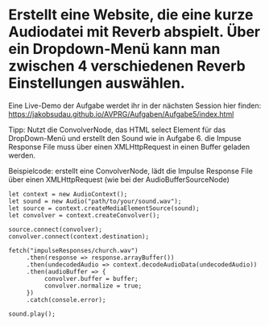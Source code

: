 # Erstellt eine Website, die eine kurze Audiodatei mit Reverb abspielt. Über ein Dropdown-Menü kann man zwischen 4 verschiedenen Reverb Einstellungen auswählen.

Eine Live-Demo der Aufgabe werdet ihr in der nächsten Session hier finden: https://jakobsudau.github.io/AVPRG/Aufgaben/Aufgabe5/index.html

Tipp: Nutzt die ConvolverNode, das HTML select Element für das DropDown-Menü und erstellt den Sound wie in Aufgabe 6. die Impuse Response File muss über einen XMLHttpRequest in einen Buffer geladen werden.

Beispielcode: erstellt eine ConvolverNode, lädt die Impulse Response File über einen XMLHttpRequest (wie bei der AudioBufferSourceNode)
```
let context = new AudioContext();
let sound = new Audio("path/to/your/sound.wav");
let source = context.createMediaElementSource(sound);
let convolver = context.createConvolver();

source.connect(convolver);
convolver.connect(context.destination);

fetch("impulseResponses/church.wav")
     .then(response => response.arrayBuffer())
     .then(undecodedAudio => context.decodeAudioData(undecodedAudio))
     .then(audioBuffer => {
          convolver.buffer = buffer;
          convolver.normalize = true;
     })
     .catch(console.error);
     
sound.play();
```